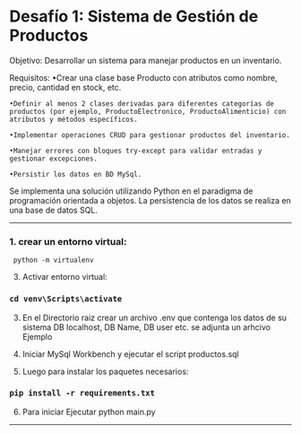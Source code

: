  
# Desafío 1: Sistema de Gestión de Productos

Objetivo: Desarrollar un sistema para manejar productos en un inventario.

Requisitos:
    •Crear una clase base Producto con atributos como nombre, precio, cantidad en stock, etc.
    
    •Definir al menos 2 clases derivadas para diferentes categorías de productos (por ejemplo, ProductoElectronico, ProductoAlimenticio) con atributos y métodos específicos.
    
    •Implementar operaciones CRUD para gestionar productos del inventario.
    
    •Manejar errores con bloques try-except para validar entradas y gestionar excepciones.
    
    •Persistir los datos en BD MySql.

Se implementa una solución utilizando Python en el paradigma de programación orientada a objetos.
La persistencia de los datos se realiza en una base de datos SQL.


<hr/>

### 1. crear un entorno virtual:
   
```
 python -m virtualenv
```

3. Activar entorno virtual:
### `cd venv\Scripts\activate`

3. En el Directorio raiz crear un archivo .env que contenga los datos de su sistema DB localhost, DB Name, DB user etc.
   se adjunta un arhcivo Ejemplo

4. Iniciar MySql Workbench y ejecutar el script productos.sql
   
5. Luego para instalar los paquetes necesarios:
### `pip install -r requirements.txt`

6. Para iniciar Ejecutar python main.py

<hr/>

